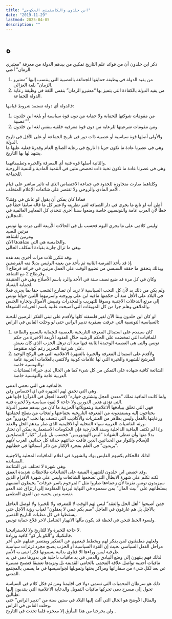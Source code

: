 ```yaml
---
title: "ابن خلدون والكاستينج الحكومي"
date: "2019-11-29"
lastmod: 2025-04-05
description: ""
---
```

# **ه**

ذكر ابن خلدون أن من فوائد علم التاريخ تمكين من بيدهم الدولة من معرفة “معتبري الزمان” أعني:  
1. من يفيد الدولة في وظيفة حمايتها للجماعة بالعصبية التي ينتسب إليها “معتبرو الزمان” بلغة الغزالي.  
2. من يفيد الدولة بالكفاءة التي يتميز بها “معتبرو الزمان” بنفس اللغة في وظيفة رعاية الدولة للجماعة.

فالدولة أي دولة تستمد شروط قيامها:  
1. من مقومات شوكتها للحماية ولا حماية من دون قوة سياسية أو بلغة ابن خلدون “عصبية”.  
2. ومن مقومات شرعيتها للرعاية من دون قوة معرفية خلقية بنفس لغة ابن خلدون.

والأولى أصلها قوة سياسية أو عصبية ذات دور في تاريخ الجماعة أو على الأقل في تاريخ الدولة.  
وهي في عصرنا عادة ما تكون حزبا ذا تاريخ في رعاية الصالح العام وقدرة فعلية عليها ما يشهد لها بها التاريخ.

والثانية أصلها قوة فنية أي المعرفة والخبرة وتطبيقاتهما.  
وهي في عصرنا عادة ما تكون نخبة ذات تخصص متين في التنمية المادية والتنمية الروحية للجماعة.

وكلتاهما صارت متجاوزة للحدود في جماعة الاختصاص الذي له تاثير مباشر على قيام الأمم المادي والروحي ولا تقتصر على شائعات الإعلام المتخلف.

فماذا كان يمكن أن يقول لو عاش في وقتنا؟  
أظن أنه لو تابع ما يجري في دار الضيافة لغير نظريته ولاعتبر كل ما قاله سابقا خطأ في خطأ لان العرب عامة والتونسيين خاصة وضعوا سننا أخرى تتحدى كل المعايير العالمية في المجالين.

وليس كلامي على ما يجري اليوم فحسب بل في الحالات الأربعة التي مرت بها تونس:  
مرتين للصيد  
ومرتين للشاهد  
والخامسة هي التي نشاهدها الآن.  
وهي ما تزال جارية بقيادة المكلف الحالي.

وقد تتكرر ثلاث مرات أخرى بعد هذه.  
إذ قد يأخذ الفرصة الثانية ثم يأخذ من يعينه الرئيس بديلا منه الفرصتين.  
وبذلك يتحقق ما حققه السبسي من تضييع الوقت على العمل مرتين في خرافة قرطاج 1 وقرطاج 2 مع الشاهد.  
وكان في كل مرة قد ضيع نصف سنة في الأخذ والرد باسم الأصلاح وهي في الحقيقة لحماية الفساد.  
ولم يكن من ذلك بد لأن كل النخب السياسية لا تريد أن تصارح الشعب حقا بما يجري فعلا في البلاد على الأقل منذ أن حكمتها مافية ابن علي وزوجته وأسرتيهما اللتين حولتا تونس إلى مرتع التدخلات الاجنبية وسوقا للتهريب والمخدرات وتبييض الأموال وتجارة الجنس والملاهي وهلم جرا من كل الموبقات التي أصبحت علنية باسم الحريات الشوهاء.

لو كان ابن خلدون بيننا الآن لغير فلسفته كلها ولأقدم على تبني الفكر الرصين للنخبة السياسية التونسية التي عرفت بعبقرية تدبير الراس حتى لو وحلت الفاس في الراس:  
1. كان سيقدم على استبدال المعرفة التاريخية بالعصبية للحماية بالسمع والطاعة للمافيات التي تمخضت على الحكم الرشيد خلال العقود الأربعة الاخيرة من حكم تونس والتي هي العصبية الوحيدة الثابتة فيها منذ أن ترهل الحزب الذي كان يعيش على شرعية التحرير رغم كونه منقوصا.  
2. ولأقدم على استبدال المعرفة والخبرة بالشهرة الاعلامية التي هي الركح الوحيد المرشح للشهرة والخبرة التي لها علامات كونية ولاكتفى بالعلامات العربية عامة والتونسية خاصة:  
الشائعة كافية شهادة على التمكن من كل شيء كما هي الحال لدى خبراء الفضائيات العربية عامة والتونسية خاصة.

فالمافية هي التي تحمي الدمى.  
وهي التي تحقق لهم الشهرة في اي اختصاص وفن.  
ولما كانت المافية تملك “معدن العجل وتشتري خواره” (قصة العجل في القرآن) فإنها هي التي تؤدي هذين الدورين ولا حاجة لا لقوة سياسية ولا لخبرة فنية.  
فهي التي تخلق ببيادقها الاعلامية وبتمويلاتها الحزبية ما كان من بيدهم مصير الدولة يحتاجون إليه ويستمدونه من المعرفة التاريخية بجماعتها وانتخاب من يصلح لحمايتها ورعايتها بالفعل وليس بظاهر من العنتريات والأكاذيب التي تتصف بها نخب “بودورو” من ورثة الفاشيات العربية سواء المحلية أو الاقليمية الذي صار بيدهم الحل والعقد.  
وإذا لم تكتف المافية الداخلية وسند الخارجية فإن الحكومات الاستعمارية يمكن أن تختار بدلا منها وأن تعطي الشهادة “ليس الهونوريس” فحسب بل بإبراز “كبار” المصلحين للإسلام والثوار من الحداثيين الذين فاقت حداثتهم حداثة كل حداثيي الغرب لأنهم “يزيدون” في العلم بمجرد الإكثار من ذكر أسمائها في خطابهم.

لذلك فالحكام يكفيهم الفايس بوك والشهرة في اعلام المافيات المحلية والاجنبية المساندة.  
وهي شهرة لا تختلف عن الشائعة.  
وقد خصص ابن خلدون للشهرة المبنية على الشائعات ملاحظات شديدة العمق.  
لكنه تكلم على شهرة الابطال التي تضخمها الشائعات وليس على شهرة الأقزام الذين سيزيدون تونس تقزما لأن زعماءها صاروا مثل “المرحوم ياسر عرفات” يحيطون أنفسهم بسلطانهم على “بيت المال” بمن سمموه في النهاية ليردوا المقاومة إلى ارتزاق عند العدو نفسه ومن يحميه من القوى العظمى.

فمن أصبحوا “أهل الحل والعقد” ليس لهم الوقت لا للمعرفة ولا للخبرة ولا لوصل العاجل بالآجل بل هم غارقون في العاجل “صم بكم عمي لا يعقلون” لغياب رؤية الآجل حتى يسقطوا في كل مطبات التاريخ القصير.  
ولسوء الحظ فنحن في لحظة قد يكون مآلها الانهيار الشامل لآخر قلاع حماية تونس.

لا حاجة للخبرة ولا للتاريخ ولا للاستراتيجيا.  
فالتكتيك و”الكو بار كو” كافية وزيادة.  
ولعلهم مطمئنون لمن يفكر لهم ويخطط فيغنيهم عن التفكير ويقتصر عملهم على آخر مراحل الفعل السياسي بحيث إن القوة السياسية أو الحزب يصبح مجرد ثرثرات سياسية ظرفية ليس وراءها الا فتاوى بدائية يسمونها فكرا تبنى به الأمم.  
لذلك فهم ينتهون إلى وضع البيادق والدمى في يد مافيات داخلية هي بدورها دمى في يد مافيات أجنبية تواصل علاقة المحمي بالحامي القديمة بل وتزيدها تعميقا فتصبح مسيرة عن بعد لكل شيء من سفاراتها ومراكز بحثها وتمويلها لجواسيسها في ما يسمى بالمجتمع المدني.

ذلك هو سرطان المحميات التي تسمى دولا في اقليمنا ومن ثم فكل كلام في السياسة تحول إلى مسرح دمى تحركها مافيات التمويل والدعاية الاعلامية التي ينتدبون إليها طبالين:  
والمثال الأوضح هو الحال التي آلت إليها البلاد في ستين سنة من “تدبير الراس” حتى وحلت الفاس في الراس.  
ولن يخرجنا من هذا المأزق إلا معجزة قلما تحدث في التاريخ..

###
